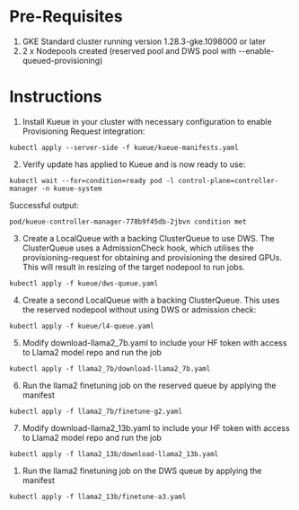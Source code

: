 # Pre-Requisites
1. GKE Standard cluster running version 1.28.3-gke.1098000 or later
1. 2 x Nodepools created (reserved pool and DWS pool with --enable-queued-provisioning)

# Instructions

1. Install Kueue in your cluster with necessary configuration to enable Provisioning Request integration:
```shell
kubectl apply --server-side -f kueue/kueue-manifests.yaml
```

2. Verify update has applied to Kueue and is now ready to use:
```shell
kubectl wait --for=condition=ready pod -l control-plane=controller-manager -n kueue-system
```

Successful output:
```shell
pod/kueue-controller-manager-778b9f45db-2jbvn condition met
```

3. Create a LocalQueue with a backing ClusterQueue to use DWS. The ClusterQueue uses a AdmissionCheck hook, which utilises the provisioning-request for obtaining and provisioning the desired GPUs. This will result in resizing of the target nodepool to run jobs.
```shell
kubectl apply -f kueue/dws-queue.yaml
```

4. Create a second LocalQueue with a backing ClusterQueue. This uses the reserved nodepool without using DWS or admission check:
```shell
kubectl apply -f kueue/l4-queue.yaml
```

5. Modify download-llama2_7b.yaml to include your HF token with access to Llama2 model repo and run the job
```shell
kubectl apply -f llama2_7b/download-llama2_7b.yaml
```

6. Run the llama2 finetuning job on the reserved queue by applying the manifest
```shell
kubectl apply -f llama2_7b/finetune-g2.yaml
```

7. Modify download-llama2_13b.yaml to include your HF token with access to Llama2 model repo and run the job
```shell
kubectl apply -f llama2_13b/download-llama2_13b.yaml
```

1. Run the llama2 finetuning job on the DWS queue by applying the manifest
```shell
kubectl apply -f llama2_13b/finetune-a3.yaml
```
